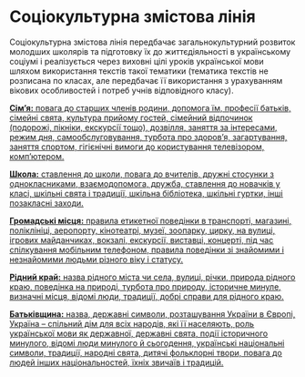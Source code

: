 Соціокультурна змістова лінія
=============================================
<p>Соціокультурна змістова лінія передбачає загальнокультурний розвиток молодших школярів та підготовку їх до життєдіяльності в українському соціумі і реалізується через виховні цілі уроків української мови шляхом використання текстів такої тематики (тематика текстів не розписана по класах, але передбачає її використання з урахуванням вікових особливостей і потреб учнів відповідного класу).</p>
<p><b><u>Сім’я:<u></b> повага до старших членів родини, допомога їм, професії батьків, сімейні свята, культура прийому гостей, сімейний відпочинок (подорожі, пікніки, екскурсії тощо), дозвілля, заняття за інтересами, режим дня, самообслуговування, турбота про здоров’я, загартування, заняття спортом, гігієнічні вимоги до користування телевізором, комп’ютером.</p>
<p><b><u>Школа:<u></b> ставлення до школи, повага до вчителів, дружні стосунки з однокласниками, взаємодопомога, дружба, ставлення до новачків у класі, шкільні свята і традиції, шкільна бібліотека, шкільні гуртки, інші позакласні заходи.</p>
<p><b><u>Громадські місця:<u></b> правила етикетної поведінки в транспорті, магазині, поліклініці, аеропорту, кінотеатрі, музеї, зоопарку, цирку, на вулиці, ігрових майданчиках, вокзалі, екскурсії, виставці, концерті, під час спілкування мобільним телефоном, правила поведінки зі знайомими і незнайомими людьми різного віку і статусу.</p>
<p><b><u>Рідний край:<u></b> назва рідного міста чи села, вулиці, річки, природа рідного краю, поведінка на природі, турбота про природу, історичне минуле, визначні місця, відомі люди, традиції, добрі справи для рідного краю. </p>
<p><b><u>Батьківщина:<u></b> назва, державні символи, розташування України в Європі, Україна – спільний дім для всіх народів, які її населяють, роль української мови як державної, державні свята, події історичного минулого, відомі люди минулого й сьогодення, українські національні символи, традиції, народні свята, дитячі фольклорні твори, повага до людей інших національностей, їхніх звичаїв і традицій. </p>